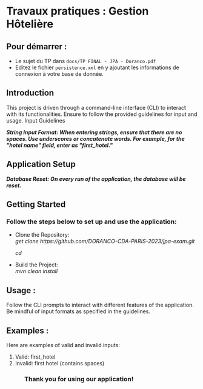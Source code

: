 # Travaux pratiques : Gestion Hôtelière

## Pour démarrer :

-  Le sujet du TP dans `docs/TP FINAL - JPA - Doranco.pdf`
-  Editez le fichier `persistence.xml` en y ajoutant les informations de connexion à votre base de donnée.
  
<h2> Introduction </h2>

<p> This project is driven through a command-line interface (CLI) to interact with its functionalities. Ensure to follow the provided guidelines for input and usage.
Input Guidelines </p>

<p> <i> <strong> String Input Format: When entering strings, ensure that there are no spaces. Use underscores or concatenate words. For example, for the "hotel name" field, enter as "first_hotel." </strong> </i> </p>

<h2>Application Setup</h2>

<p> <i> <strong>     Database Reset: On every run of the application, the database will be reset. </strong> </i> </p>

<h2>Getting Started</h2>

<h3>Follow the steps below to set up and use the application:</h3>

<ul>
<li> Clone the Repository: </li>
<i> get clone https://github.com/DORANCO-CDA-PARIS-2023/jpa-exam.git </i>

<i> cd <repository-directory> </i>

<li> Build the Project: </li>
<i> mvn clean install </i>
</ul>

<h2> Usage : </h2>
<p> Follow the CLI prompts to interact with different features of the application. Be mindful of input formats as specified in the guidelines. </p>

<h2> Examples : </h2>
<p> Here are examples of valid and invalid inputs: </p>

<ol>
<li> Valid: first_hotel </li>
<li> Invalid: first hotel (contains spaces) </li>
<ol>

<h3> Thank you for using our application! </h3>
